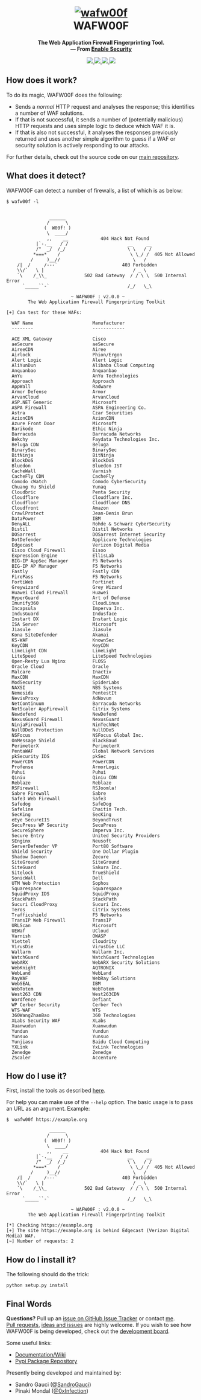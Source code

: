 <h1 align="center">
  <a href="https://github.com/enablesecurity/wafw00f"><img src="https://i.imgur.com/uAgp49o.png" alt="wafw00f"/></a>
  <br>
  WAFW00F
</h1>
<p align="center">
  <b>The Web Application Firewall Fingerprinting Tool.</b>
  <br>
  <b>
    &mdash; From <a href="https://enablesecurity.com">Enable Security</a>
  </b>
</p>
<p align="center">
  <a href="https://docs.python.org/3/download.html">
    <img src="https://img.shields.io/badge/Python-3.x/2.x-green.svg">
  </a>
  <a href="https://github.com/EnableSecurity/wafw00f/releases">
    <img src="https://img.shields.io/badge/Version-v2.0.0%20(stable)-blue.svg">
  </a>
  <a href="https://github.com/EnableSecurity/wafw00f/blob/master/LICENSE">
    <img src="https://img.shields.io/badge/License-BSD%203%20Clause-orange.svg">
  </a> 
  <a href="https://travis-ci.com/EnableSecurity/wafw00f">
    <img src="https://img.shields.io/badge/Build-Passing-brightgreen.svg?logo=travis">
  </a>
</p>

## How does it work?

To do its magic, WAFW00F does the following:

- Sends a _normal_ HTTP request and analyses the response; this identifies a
  number of WAF solutions.
- If that is not successful, it sends a number of (potentially malicious) HTTP
  requests and uses simple logic to deduce which WAF it is.
- If that is also not successful, it analyses the responses previously
  returned and uses another simple algorithm to guess if a WAF or security
  solution is actively responding to our attacks.

For further details, check out the source code on our [main repository](https://github.com/EnableSecurity/wafw00f).

## What does it detect?

WAFW00F can detect a number of firewalls, a list of which is as below:

```
$ wafw00f -l

                                                                      
                ______                                                
               /      \                                               
              (  W00f! )                                              
               \  ____/                                               
               ,,    __            404 Hack Not Found                 
           |`-.__   / /                      __     __                
           /"  _/  /_/                       \ \   / /                
          *===*    /                          \ \_/ /  405 Not Allowed
         /     )__//                           \   /                  
    /|  /     /---`                        403 Forbidden
    \\/`   \ |                                 / _ \ 
    `\    /_\\_              502 Bad Gateway  / / \ \  500 Internal Error
      `_____``-`                             /_/   \_\

                        ~ WAFW00F : v2.0.0 ~
        The Web Application Firewall Fingerprinting Toolkit

[+] Can test for these WAFs:

  WAF Name                      Manufacturer
  --------                      ------------

  ACE XML Gateway               Cisco
  aeSecure                      aeSecure
  AireeCDN                      Airee
  Airlock                       Phion/Ergon
  Alert Logic                   Alert Logic
  AliYunDun                     Alibaba Cloud Computing
  Anquanbao                     Anquanbao
  AnYu                          AnYu Technologies
  Approach                      Approach
  AppWall                       Radware
  Armor Defense                 Armor
  ArvanCloud                    ArvanCloud
  ASP.NET Generic               Microsoft
  ASPA Firewall                 ASPA Engineering Co.
  Astra                         Czar Securities
  AzionCDN                      AzionCDN
  Azure Front Door              Microsoft
  Barikode                      Ethic Ninja
  Barracuda                     Barracuda Networks
  Bekchy                        Faydata Technologies Inc.
  Beluga CDN                    Beluga
  BinarySec                     BinarySec
  BitNinja                      BitNinja
  BlockDoS                      BlockDoS
  Bluedon                       Bluedon IST
  CacheWall                     Varnish
  CacheFly CDN                  CacheFly
  Comodo cWatch                 Comodo CyberSecurity
  Chuang Yu Shield              Yunaq
  Cloudbric                     Penta Security
  Cloudflare                    Cloudflare Inc.
  Cloudfloor                    Cloudfloor DNS
  Cloudfront                    Amazon
  CrawlProtect                  Jean-Denis Brun
  DataPower                     IBM
  DenyALL                       Rohde & Schwarz CyberSecurity
  Distil                        Distil Networks
  DOSarrest                     DOSarrest Internet Security
  DotDefender                   Applicure Technologies
  Edgecast                      Verizon Digital Media
  Eisoo Cloud Firewall          Eisoo
  Expression Engine             EllisLab
  BIG-IP AppSec Manager         F5 Networks
  BIG-IP AP Manager             F5 Networks
  Fastly                        Fastly CDN
  FirePass                      F5 Networks
  FortiWeb                      Fortinet
  Greywizard                    Grey Wizard
  Huawei Cloud Firewall         Huawei
  HyperGuard                    Art of Defense
  Imunify360                    CloudLinux
  Incapsula                     Imperva Inc.
  IndusGuard                    Indusface
  Instart DX                    Instart Logic
  ISA Server                    Microsoft
  Jiasule                       Jiasule
  Kona SiteDefender             Akamai
  KS-WAF                        KnownSec
  KeyCDN                        KeyCDN
  LimeLight CDN                 LimeLight
  LiteSpeed                     LiteSpeed Technologies
  Open-Resty Lua Nginx          FLOSS
  Oracle Cloud                  Oracle
  Malcare                       Inactiv
  MaxCDN                        MaxCDN
  ModSecurity                   SpiderLabs
  NAXSI                         NBS Systems
  Nemesida                      PentestIt
  NevisProxy                    AdNovum
  NetContinuum                  Barracuda Networks
  NetScaler AppFirewall         Citrix Systems
  Newdefend                     NewDefend
  NexusGuard Firewall           NexusGuard
  NinjaFirewall                 NinTechNet
  NullDDoS Protection           NullDDoS
  NSFocus                       NSFocus Global Inc.
  OnMessage Shield              BlackBaud
  PerimeterX                    PerimeterX
  PentaWAF                      Global Network Services
  pkSecurity IDS                pkSec
  PowerCDN                      PowerCDN
  Profense                      ArmorLogic
  Puhui                         Puhui
  Qiniu                         Qiniu CDN
  Reblaze                       Reblaze
  RSFirewall                    RSJoomla!
  Sabre Firewall                Sabre
  Safe3 Web Firewall            Safe3
  Safedog                       SafeDog
  Safeline                      Chaitin Tech.
  SecKing                       SecKing
  eEye SecureIIS                BeyondTrust
  SecuPress WP Security         SecuPress
  SecureSphere                  Imperva Inc.
  Secure Entry                  United Security Providers
  SEnginx                       Neusoft    
  ServerDefender VP             Port80 Software
  Shield Security               One Dollar Plugin
  Shadow Daemon                 Zecure  
  SiteGround                    SiteGround 
  SiteGuard                     Sakura Inc.   
  Sitelock                      TrueShield
  SonicWall                     Dell        
  UTM Web Protection            Sophos   
  Squarespace                   Squarespace  
  SquidProxy IDS                SquidProxy
  StackPath                     StackPath
  Sucuri CloudProxy             Sucuri Inc.
  Teros                         Citrix Systems
  Trafficshield                 F5 Networks
  TransIP Web Firewall          TransIP  
  URLScan                       Microsoft
  UEWaf                         UCloud
  Varnish                       OWASP 
  Viettel                       Cloudrity
  VirusDie                      VirusDie LLC
  Wallarm                       Wallarm Inc.
  WatchGuard                    WatchGuard Technologies
  WebARX                        WebARX Security Solutions
  WebKnight                     AQTRONIX
  WebLand                       WebLand
  RayWAF                        WebRay Solutions
  WebSEAL                       IBM
  WebTotem                      WebTotem
  West263 CDN                   West263CDN
  Wordfence                     Defiant 
  WP Cerber Security            Cerber Tech
  WTS-WAF                       WTS      
  360WangZhanBao                360 Technologies
  XLabs Security WAF            XLabs
  Xuanwudun                     Xuanwudun
  Yundun                        Yundun
  Yunsuo                        Yunsuo
  Yunjiasu                      Baidu Cloud Computing
  YXLink                        YxLink Technologies
  Zenedge                       Zenedge
  ZScaler                       Accenture
```

## How do I use it?

First, install the tools as described [here](#how-do-i-install-it).

For help you can make use of the `--help` option. The basic usage is to pass
an URL as an argument. Example:
```
$  wafw00f https://example.org

                ______
               /      \
              (  W00f! )
               \  ____/
               ,,    __            404 Hack Not Found
           |`-.__   / /                      __     __
           /"  _/  /_/                       \ \   / /
          *===*    /                          \ \_/ /  405 Not Allowed
         /     )__//                           \   /
    /|  /     /---`                        403 Forbidden
    \\/`   \ |                                 / _ \
    `\    /_\\_              502 Bad Gateway  / / \ \  500 Internal Error
      `_____``-`                             /_/   \_\

                        ~ WAFW00F : v2.0.0 ~
        The Web Application Firewall Fingerprinting Toolkit
    
[*] Checking https://example.org
[+] The site https://example.org is behind Edgecast (Verizon Digital Media) WAF.
[~] Number of requests: 2
```

## How do I install it?

The following should do the trick:

```
python setup.py install
```

## Final Words

__Questions?__ Pull up an [issue on GitHub Issue Tracker](https://github.com/enablesecurity/wafw00f/issues/new) or contact [me](mailto:sandro@enablesecurity.com).  
[Pull requests](https://github.com/enablesecurity/wafw00f/pulls), [ideas and issues](https://github.com/enablesecurity/wafw00f/issues) are highly welcome. If you wish to see how WAFW00F is being developed, check out the [development board](https://github.com/enablesecurity/wafw00f/projects/1).

Some useful links:

- [Documentation/Wiki](https://github.com/enablesecurity/wafw00f/wiki/)
- [Pypi Package Repository](https://pypi.org/project/wafw00f)

Presently being developed and maintained by:

- Sandro Gauci ([@SandroGauci](https://twitter.com/sandrogauci))
- Pinaki Mondal ([@0xInfection](https://twitter.com/0xinfection))
